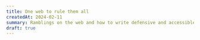 ```yaml
---
title: One web to rule them all
createdAt: 2024-02-11
summary: Ramblings on the web and how to write defensive and accessible code for it.
draft: true
---
```

